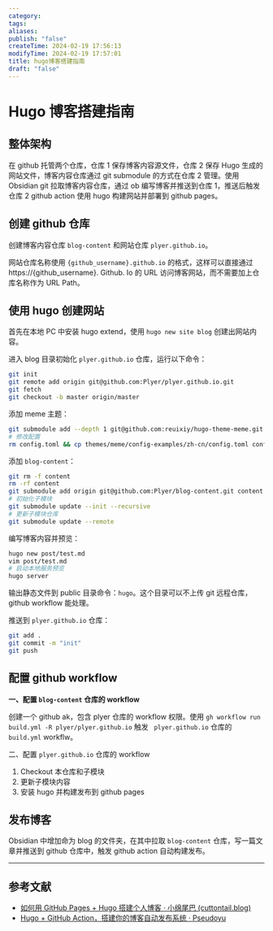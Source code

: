 ```yaml
---
category: 
tags: 
aliases: 
publish: "false"
createTime: 2024-02-19 17:56:13
modifyTime: 2024-02-19 17:57:01
title: hugo博客搭建指南
draft: "false"
---
```

# Hugo 博客搭建指南

## 整体架构

在 github 托管两个仓库，仓库 1 保存博客内容源文件，仓库 2 保存 Hugo 生成的网站文件，博客内容仓库通过 git submodule 的方式在仓库 2 管理。使用 Obsidian git 拉取博客内容仓库，通过 ob 编写博客并推送到仓库 1，推送后触发仓库 2 github action 使用 hugo 构建网站并部署到 github pages。

## 创建 github 仓库

创建博客内容仓库 `blog-content` 和网站仓库 `plyer.github.io`。

网站仓库名称使用 `{github_username}.github.io` 的格式，这样可以直接通过 https://{github_username}. Github. Io 的 URL 访问博客网站，而不需要加上仓库名称作为 URL Path。

## 使用 hugo 创建网站

首先在本地 PC 中安装 hugo extend，使用 `hugo new site blog` 创建出网站内容。

进入 blog 目录初始化 `plyer.github.io` 仓库，运行以下命令：

```bash
git init
git remote add origin git@github.com:Plyer/plyer.github.io.git
git fetch
git checkout -b master origin/master
```

添加 meme 主题：

```bash
git submodule add --depth 1 git@github.com:reuixiy/hugo-theme-meme.git themes/meme
# 修改配置
rm config.toml && cp themes/meme/config-examples/zh-cn/config.toml config.toml
```

添加 `blog-content`：

```bash
git rm -f content
rm -rf content
git submodule add origin git@github.com:Plyer/blog-content.git content
# 初始化子模块
git submodule update --init --recursive
# 更新子模块仓库
git submodule update --remote
```

编写博客内容并预览：

```bash
hugo new post/test.md
vim post/test.md
# 启动本地服务预览
hugo server
```

输出静态文件到 public 目录命令：`hugo`。这个目录可以不上传 git 远程仓库，github workflow 能处理。

推送到 `plyer.github.io` 仓库：

```bash
git add .
git commit -m "init"
git push
```
## 配置 github workflow

**一、配置 `blog-content` 仓库的 workflow**

创建一个 github ak，包含 plyer 仓库的 workflow 权限。使用 `gh workflow run build.yml -R plyer/plyer.github.io` 触发 ` plyer.github.io` 仓库的 `build.yml` workflw。

二、配置 `plyer.github.io` 仓库的 workflow

1. Checkout 本仓库和子模块
2. 更新子模块内容
3. 安装 hugo 并构建发布到 github pages

## 发布博客

Obsidian 中增加命为 blog 的文件夹，在其中拉取 `blog-content` 仓库，写一篇文章并推送到 github 仓库中，触发 github action 自动构建发布。

---
## 参考文献

- [如何用 GitHub Pages + Hugo 搭建个人博客 · 小绵尾巴 (cuttontail.blog)](https://cuttontail.blog/blog/create-a-wesite-using-github-pages-and-hugo/#2-%E5%AE%89%E8%A3%85-hugo)
- [Hugo + GitHub Action，搭建你的博客自动发布系统 · Pseudoyu](https://www.pseudoyu.com/en/2022/05/29/deploy_your_blog_using_hugo_and_github_action/)